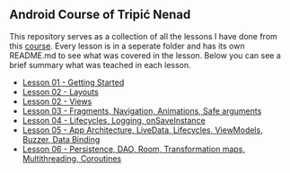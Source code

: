 ﻿## Android Course of Tripi&#x0107; Nenad
This repository serves as a collection of all the lessons I have done from this [course](https://classroom.udacity.com/courses/ud9012). Every lesson is in a seperate folder and has its own README.md to see what was covered in the lesson. Below you can see a brief summary what was teached in each lesson.

 - [Lesson 01 - Getting Started](https://github.com/1920-5bhif-nvs/1920-5bhif-nvs-udacity-labs-TripicNenad/tree/master/Lesson01_DiceRoller)
 - [Lesson 02 - Layouts](https://github.com/1920-5bhif-nvs/1920-5bhif-nvs-udacity-labs-TripicNenad/tree/master/Lesson02_Layouts)
 - [Lesson 02 - Views](https://github.com/1920-5bhif-nvs/1920-5bhif-nvs-udacity-labs-TripicNenad/tree/master/Lesson02_Views)
 - [Lesson 03 - Fragments, Navigation, Animations, Safe arguments](https://github.com/1920-5bhif-nvs/1920-5bhif-nvs-udacity-labs-TripicNenad/tree/master/Lesson03_Trivia)
 - [Lesson 04 - Lifecycles, Logging, onSaveInstance](https://github.com/1920-5bhif-nvs/1920-5bhif-nvs-udacity-labs-TripicNenad/tree/master/Lesson04_Dessert_Pusher)
 - [Lesson 05 - App Architecture, LiveData, Lifecycles, ViewModels, Buzzer, Data Binding](https://github.com/1920-5bhif-nvs/1920-5bhif-nvs-udacity-labs-TripicNenad/tree/master/Lesson05_Guess_it)
 - [Lesson 06 - Persistence, DAO, Room, Transformation maps, Multithreading, Coroutines](https://github.com/1920-5bhif-nvs/1920-5bhif-nvs-udacity-labs-TripicNenad/tree/master/Lesson06_Sleep_Tracker)
